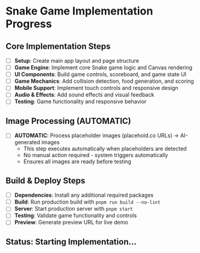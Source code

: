 # Snake Game Implementation Progress

## Core Implementation Steps
- [ ] **Setup**: Create main app layout and page structure
- [ ] **Game Engine**: Implement core Snake game logic and Canvas rendering
- [ ] **UI Components**: Build game controls, scoreboard, and game state UI
- [ ] **Game Mechanics**: Add collision detection, food generation, and scoring
- [ ] **Mobile Support**: Implement touch controls and responsive design
- [ ] **Audio & Effects**: Add sound effects and visual feedback
- [ ] **Testing**: Game functionality and responsive behavior

## Image Processing (AUTOMATIC)
- [ ] **AUTOMATIC**: Process placeholder images (placehold.co URLs) → AI-generated images
  - This step executes automatically when placeholders are detected
  - No manual action required - system triggers automatically
  - Ensures all images are ready before testing

## Build & Deploy Steps
- [ ] **Dependencies**: Install any additional required packages
- [ ] **Build**: Run production build with `pnpm run build --no-lint`
- [ ] **Server**: Start production server with `pnpm start`
- [ ] **Testing**: Validate game functionality and controls
- [ ] **Preview**: Generate preview URL for live demo

## Status: Starting Implementation...